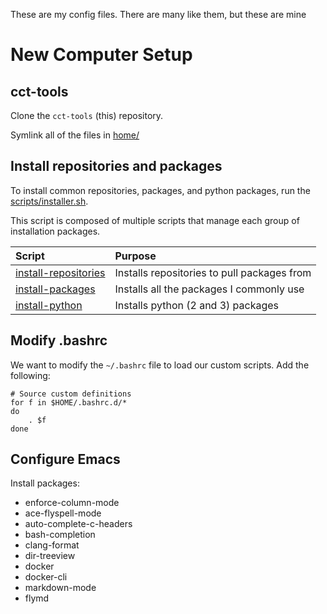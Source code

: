 These are my config files.  There are many like them, but these are mine

# New Computer Setup

## cct-tools

Clone the `cct-tools` (this) repository.

Symlink all of the files in [home/](home)

## Install repositories and packages

To install common repositories, packages, and python packages, run the [scripts/installer.sh](scripts/installer.sh).

This script is composed of multiple scripts that manage each group of installation packages.

| Script | Purpose |
|:--|:--|
| [install-repositories](scripts/install-repositories.sh) | Installs repositories to pull packages from |
| [install-packages](scripts/install-packages.sh) | Installs all the packages I commonly use |
| [install-python](scripts/install-python.sh) | Installs python (2 and 3) packages |


## Modify .bashrc

We want to modify the `~/.bashrc` file to load our custom scripts.  Add the following:

    # Source custom definitions
    for f in $HOME/.bashrc.d/*
    do
    	. $f
    done


## Configure Emacs

Install packages:

- enforce-column-mode
- ace-flyspell-mode
- auto-complete-c-headers
- bash-completion
- clang-format
- dir-treeview
- docker
- docker-cli
- markdown-mode
- flymd
